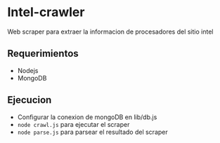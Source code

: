 # Intel-crawler

Web scraper para extraer la informacion de procesadores del sitio intel

## Requerimientos

- Nodejs
- MongoDB

## Ejecucion

- Configurar la conexion de mongoDB en lib/db.js
- `node crawl.js` para ejecutar el scraper
- `node parse.js` para parsear el resultado del scraper